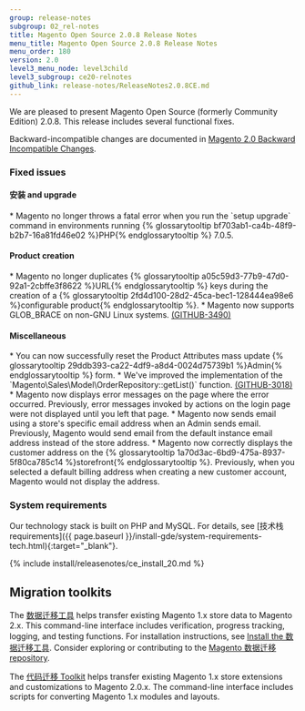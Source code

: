 ```yaml
---
group: release-notes
subgroup: 02_rel-notes
title: Magento Open Source 2.0.8 Release Notes
menu_title: Magento Open Source 2.0.8 Release Notes
menu_order: 180
version: 2.0
level3_menu_node: level3child
level3_subgroup: ce20-relnotes
github_link: release-notes/ReleaseNotes2.0.8CE.md
---
```


We are pleased to present Magento Open Source (formerly Community Edition) 2.0.8. This release includes  several functional fixes.


Backward-incompatible changes are documented in <a href="{{ page.baseurl }}/release-notes/changes_2.0.html" target="_blank">Magento 2.0 Backward Incompatible Changes</a>.



### Fixed issues

#### 安装 and upgrade

<!--- 51440 -->* Magento no longer throws a fatal error when you run the `setup upgrade` command in environments running {% glossarytooltip bf703ab1-ca4b-48f9-b2b7-16a81fd46e02 %}PHP{% endglossarytooltip %} 7.0.5. 


#### Product creation
<!--- 53342 -->* Magento  no longer duplicates {% glossarytooltip a05c59d3-77b9-47d0-92a1-2cbffe3f8622 %}URL{% endglossarytooltip %} keys during the creation of a {% glossarytooltip 2fd4d100-28d2-45ca-bec1-128444ea98e6 %}configurable product{% endglossarytooltip %}.

<!--- 50076 -->* Magento now supports GLOB_BRACE on non-GNU Linux systems. <a href="https://github.com/magento/magento2/issues/3490" target="_blank">(GITHUB-3490)</a> 



#### Miscellaneous
<!--- 50507 -->* You can now successfully reset the Product Attributes mass update {% glossarytooltip 29ddb393-ca22-4df9-a8d4-0024d75739b1 %}Admin{% endglossarytooltip %} form.

<!--- 49212 -->* We've improved the implementation of the `Magento\Sales\Model\OrderRepository::getList()` function.  <a href="https://github.com/magento/magento2/issues/3018" target="_blank">(GITHUB-3018)</a> 

<!--- 46014 -->* Magento now displays error messages on the page where the error occurred. Previously, error messages invoked by actions on the login page were not displayed until you left that page.

<!--- 53814 -->* Magento now sends email using a store's specific email address when an Admin sends email. Previously, Magento would send email from the default instance email address instead of the store address.

<!--- 52448 -->* Magento now correctly displays the customer address on the {% glossarytooltip 1a70d3ac-6bd9-475a-8937-5f80ca785c14 %}storefront{% endglossarytooltip %}. Previously,  when you selected a default billing address when creating a new customer account, Magento would not display the  address.




### System requirements
Our technology stack is built on PHP and MySQL. For details, see [技术栈 requirements]({{ page.baseurl }}/install-gde/system-requirements-tech.html){:target="_blank"}.

{% include install/releasenotes/ce_install_20.md %}


## Migration toolkits
The <a href="{{ page.baseurl }}/migration/migration-migrate.html" target="_blank">数据迁移工具</a> helps transfer existing Magento 1.x store data to Magento 2.x. This command-line interface includes verification, progress tracking, logging, and testing functions. For installation instructions, see  <a href="{{ page.baseurl }}/migration/migration-tool-install.html" target="_blank">Install the 数据迁移工具</a>. Consider exploring or contributing to the <a href="https://github.com/magento/data-migration-tool" target="_blank"> Magento 数据迁移 repository</a>.

The <a href="https://github.com/magento/code-migration" target="_blank">代码迁移 Toolkit</a> helps transfer existing Magento 1.x store extensions and customizations to Magento 2.0.x. The command-line interface includes scripts for converting Magento 1.x modules and layouts.
